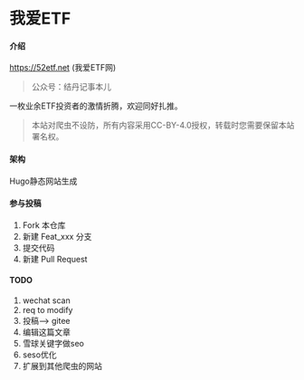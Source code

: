 # 我爱ETF

#### 介绍
https://52etf.net (我爱ETF网)
>公众号：结丹记事本儿

一枚业余ETF投资者的激情折腾，欢迎同好扎推。

>本站对爬虫不设防，所有内容采用CC-BY-4.0授权，转载时您需要保留本站署名权。

#### 架构
Hugo静态网站生成

#### 参与投稿

1.  Fork 本仓库
2.  新建 Feat_xxx 分支
3.  提交代码
4.  新建 Pull Request

#### TODO

1.  wechat scan
2.  req to modify
3.  投稿--> gitee
4.  编辑这篇文章
5.  雪球关键字做seo
6.  seso优化
7.  扩展到其他爬虫的网站